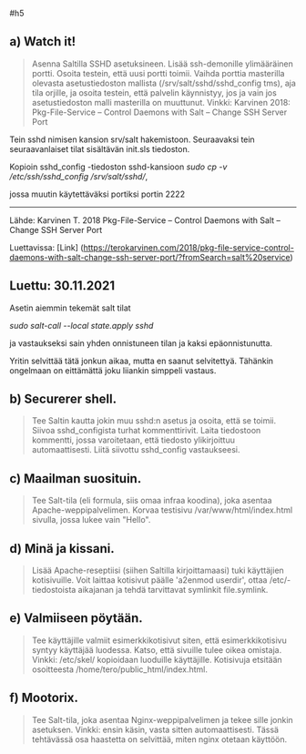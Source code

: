 #h5

## a) Watch it! 

> Asenna Saltilla SSHD asetuksineen. Lisää ssh-demonille ylimääräinen portti. 
> Osoita testein, että uusi portti toimii. 
> Vaihda porttia masterilla olevasta asetustiedoston mallista (/srv/salt/sshd/sshd_config tms), aja tila orjille, ja osoita testein, että palvelin käynnistyy, jos ja vain jos asetustiedoston malli masterilla on muuttunut. 
> Vinkki: Karvinen 2018: Pkg-File-Service – Control Daemons with Salt – Change SSH Server Port

Tein sshd nimisen kansion srv/salt hakemistoon. Seuraavaksi tein seuraavanlaiset tilat sisältävän init.sls tiedoston.
 
Kopioin sshd_config -tiedoston sshd-kansioon
*sudo cp -v /etc/ssh/sshd_config /srv/salt/sshd/*, 

jossa muutin käytettäväksi portiksi portin 2222 

---
Lähde: Karvinen T. 2018 Pkg-File-Service – Control Daemons with Salt – Change SSH Server Port

Luettavissa: [Link] (https://terokarvinen.com/2018/pkg-file-service-control-daemons-with-salt-change-ssh-server-port/?fromSearch=salt%20service)

Luettu: 30.11.2021
---

Asetin aiemmin tekemät salt tilat 

*sudo salt-call --local state.apply sshd*

 ja vastaukseksi sain yhden onnistuneen tilan ja kaksi epäonnistunutta.   

Yritin selvittää tätä jonkun aikaa, mutta en saanut selvitettyä. Tähänkin ongelmaan on eittämättä joku liiankin simppeli vastaus.

## b) Securerer shell. 
>Tee Saltin kautta jokin muu sshd:n asetus ja osoita, että se toimii. Siivoa sshd_configista turhat kommenttirivit. Laita tiedostoon kommentti, jossa varoitetaan, että tiedosto ylikirjoittuu automaattisesti. Liitä siivottu sshd_config vastaukseesi.

## c) Maailman suosituin. 
>Tee Salt-tila (eli formula, siis omaa infraa koodina), joka asentaa Apache-weppipalvelimen. Korvaa testisivu /var/www/html/index.html sivulla, jossa lukee vain "Hello".

## d) Minä ja kissani. 
>Lisää Apache-reseptiisi (siihen Saltilla kirjoittamaasi) tuki käyttäjien kotisivuille. Voit laittaa kotisivut päälle 'a2enmod userdir', ottaa /etc/-tiedostoista aikajanan ja tehdä tarvittavat symlinkit file.symlink.

## e) Valmiiseen pöytään.
> Tee käyttäjille valmiit esimerkkikotisivut siten, että esimerkkikotisivu syntyy käyttäjää luodessa. Katso, että sivuille tulee oikea omistaja. Vinkki: /etc/skel/ kopioidaan luoduille käyttäjille. Kotisivuja etsitään osoitteesta /home/tero/public_html/index.html.

## f) Mootorix. 
>Tee Salt-tila, joka asentaa Nginx-weppipalvelimen ja tekee sille jonkin asetuksen. Vinkki: ensin käsin, vasta sitten automaattisesti. Tässä tehtävässä osa haastetta on selvittää, miten nginx otetaan käyttöön.
